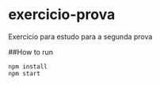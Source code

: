 # exercicio-prova

Exercicio para estudo para a segunda prova

##How to run
```
npm install
npm start
```
